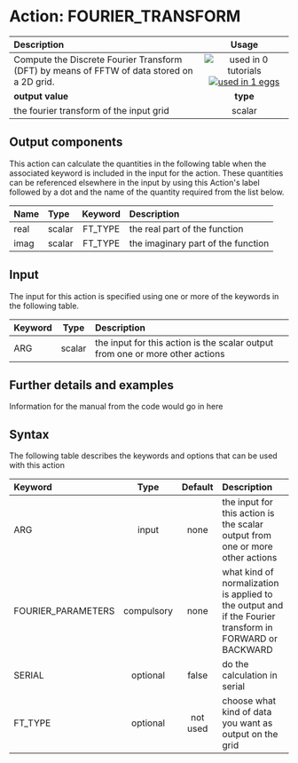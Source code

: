 # Action: FOURIER_TRANSFORM

| Description    | Usage |
|:--------|:--------:|
| Compute the Discrete Fourier Transform (DFT) by means of FFTW of data stored on a 2D grid. | ![used in 0 tutorials](https://img.shields.io/badge/tutorials-0-red.svg)[![used in 1 eggs](https://img.shields.io/badge/nest-1-green.svg)](https://www.plumed-nest.org/browse.html?search=FOURIER_TRANSFORM)|
 | **output value** | **type** |
| the fourier transform of the input grid | scalar |

## Output components

This action can calculate the quantities in the following table when the associated keyword is included in the input for the action. These quantities can be referenced elsewhere in the input by using this Action's label followed by a dot and the name of the quantity required from the list below.

| Name | Type | Keyword | Description |
|:-------|:-----|:----:|:-------|
| real | scalar | FT_TYPE | the real part of the function | 
| imag | scalar | FT_TYPE | the imaginary part of the function | 


## Input

The input for this action is specified using one or more of the keywords in the following table.

| Keyword |  Type | Description |
|:--------|:------:|:-----------|
| ARG | scalar | the input for this action is the scalar output from one or more other actions |


## Further details and examples 
Information for the manual from the code would go in here 
## Syntax 
The following table describes the keywords and options that can be used with this action 

| Keyword | Type | Default | Description |
|:-------|:----:|:-------:|:-----------|
| ARG | input | none | the input for this action is the scalar output from one or more other actions |
| FOURIER_PARAMETERS | compulsory | none |  what kind of normalization is applied to the output and if the Fourier transform in FORWARD or BACKWARD |
| SERIAL | optional | false |  do the calculation in serial |
| FT_TYPE | optional | not used | choose what kind of data you want as output on the grid |
